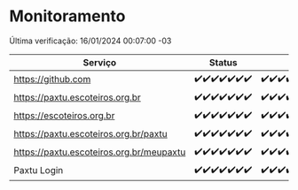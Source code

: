 # Monitoramento

Última verificação: 16/01/2024 00:07:00 -03

|Serviço|Status|Últimas 24h|
|---|---|---|
|https://github.com|<span title="2024-01-09: OK=23">✔️</span><span title="2024-01-10: OK=24">✔️</span><span title="2024-01-11: OK=24">✔️</span><span title="2024-01-12: OK=24">✔️</span><span title="2024-01-13: OK=24">✔️</span><span title="2024-01-14: OK=24">✔️</span><span title="2024-01-15: OK=3">✔️</span>|<span title="15/01/2024 00:07:00 -03 : 200">✔️</span><span title="15/01/2024 01:08:00 -03 : 200">✔️</span><span title="15/01/2024 02:06:00 -03 : 200">✔️</span><span title="15/01/2024 03:09:00 -03 : 200">✔️</span><span title="15/01/2024 04:06:00 -03 : 200">✔️</span><span title="15/01/2024 05:09:00 -03 : 200">✔️</span><span title="15/01/2024 06:07:00 -03 : 200">✔️</span><span title="15/01/2024 07:07:00 -03 : 200">✔️</span><span title="15/01/2024 08:05:00 -03 : 200">✔️</span><span title="15/01/2024 09:12:00 -03 : 200">✔️</span><span title="15/01/2024 10:09:00 -03 : 200">✔️</span><span title="15/01/2024 11:06:00 -03 : 200">✔️</span><span title="15/01/2024 12:06:00 -03 : 200">✔️</span><span title="15/01/2024 13:07:00 -03 : 200">✔️</span><span title="15/01/2024 14:04:00 -03 : 200">✔️</span><span title="15/01/2024 15:08:00 -03 : 200">✔️</span><span title="15/01/2024 16:03:00 -03 : 200">✔️</span><span title="15/01/2024 17:06:00 -03 : 200">✔️</span><span title="15/01/2024 18:04:00 -03 : 200">✔️</span><span title="15/01/2024 19:05:00 -03 : 200">✔️</span><span title="15/01/2024 20:06:00 -03 : 200">✔️</span><span title="15/01/2024 21:31:00 -03 : 200">✔️</span><span title="15/01/2024 22:49:00 -03 : 200">✔️</span><span title="15/01/2024 23:22:00 -03 : 200">✔️</span><span title="16/01/2024 00:07:00 -03 : 200">✔️</span>|
|https://paxtu.escoteiros.org.br|<span title="2024-01-09: OK=23">✔️</span><span title="2024-01-10: OK=24">✔️</span><span title="2024-01-11: OK=24">✔️</span><span title="2024-01-12: OK=24">✔️</span><span title="2024-01-13: OK=24">✔️</span><span title="2024-01-14: OK=24">✔️</span><span title="2024-01-15: OK=3">✔️</span>|<span title="15/01/2024 00:07:00 -03 : 200">✔️</span><span title="15/01/2024 01:08:00 -03 : 200">✔️</span><span title="15/01/2024 02:06:00 -03 : 200">✔️</span><span title="15/01/2024 03:09:00 -03 : 200">✔️</span><span title="15/01/2024 04:06:00 -03 : 200">✔️</span><span title="15/01/2024 05:09:00 -03 : 200">✔️</span><span title="15/01/2024 06:07:00 -03 : 200">✔️</span><span title="15/01/2024 07:07:00 -03 : 200">✔️</span><span title="15/01/2024 08:05:00 -03 : 200">✔️</span><span title="15/01/2024 09:12:00 -03 : 200">✔️</span><span title="15/01/2024 10:09:00 -03 : 200">✔️</span><span title="15/01/2024 11:06:00 -03 : 200">✔️</span><span title="15/01/2024 12:06:00 -03 : 200">✔️</span><span title="15/01/2024 13:07:00 -03 : 200">✔️</span><span title="15/01/2024 14:04:00 -03 : 200">✔️</span><span title="15/01/2024 15:08:00 -03 : 200">✔️</span><span title="15/01/2024 16:03:00 -03 : 200">✔️</span><span title="15/01/2024 17:06:00 -03 : 200">✔️</span><span title="15/01/2024 18:04:00 -03 : 200">✔️</span><span title="15/01/2024 19:05:00 -03 : 200">✔️</span><span title="15/01/2024 20:06:00 -03 : 200">✔️</span><span title="15/01/2024 21:31:00 -03 : 200">✔️</span><span title="15/01/2024 22:49:00 -03 : 200">✔️</span><span title="15/01/2024 23:22:00 -03 : 200">✔️</span><span title="16/01/2024 00:07:00 -03 : 200">✔️</span>|
|https://escoteiros.org.br|<span title="2024-01-09: OK=23">✔️</span><span title="2024-01-10: OK=24">✔️</span><span title="2024-01-11: OK=24">✔️</span><span title="2024-01-12: OK=24">✔️</span><span title="2024-01-13: OK=24">✔️</span><span title="2024-01-14: OK=24">✔️</span><span title="2024-01-15: OK=3">✔️</span>|<span title="15/01/2024 00:07:00 -03 : 200">✔️</span><span title="15/01/2024 01:08:00 -03 : 200">✔️</span><span title="15/01/2024 02:06:00 -03 : 200">✔️</span><span title="15/01/2024 03:09:00 -03 : 200">✔️</span><span title="15/01/2024 04:06:00 -03 : 200">✔️</span><span title="15/01/2024 05:09:00 -03 : 200">✔️</span><span title="15/01/2024 06:07:00 -03 : 200">✔️</span><span title="15/01/2024 07:07:00 -03 : 200">✔️</span><span title="15/01/2024 08:05:00 -03 : 200">✔️</span><span title="15/01/2024 09:12:00 -03 : 200">✔️</span><span title="15/01/2024 10:09:00 -03 : 200">✔️</span><span title="15/01/2024 11:06:00 -03 : 200">✔️</span><span title="15/01/2024 12:06:00 -03 : 200">✔️</span><span title="15/01/2024 13:07:00 -03 : 200">✔️</span><span title="15/01/2024 14:04:00 -03 : 200">✔️</span><span title="15/01/2024 15:08:00 -03 : 200">✔️</span><span title="15/01/2024 16:03:00 -03 : 200">✔️</span><span title="15/01/2024 17:06:00 -03 : 200">✔️</span><span title="15/01/2024 18:04:00 -03 : 200">✔️</span><span title="15/01/2024 19:05:00 -03 : 200">✔️</span><span title="15/01/2024 20:06:00 -03 : 200">✔️</span><span title="15/01/2024 21:31:00 -03 : 200">✔️</span><span title="15/01/2024 22:49:00 -03 : 200">✔️</span><span title="15/01/2024 23:22:00 -03 : 200">✔️</span><span title="16/01/2024 00:07:00 -03 : 200">✔️</span>|
|https://paxtu.escoteiros.org.br/paxtu|<span title="2024-01-09: OK=23">✔️</span><span title="2024-01-10: OK=24">✔️</span><span title="2024-01-11: OK=24">✔️</span><span title="2024-01-12: OK=24">✔️</span><span title="2024-01-13: OK=24">✔️</span><span title="2024-01-14: OK=24">✔️</span><span title="2024-01-15: OK=3">✔️</span>|<span title="15/01/2024 00:07:00 -03 : 200">✔️</span><span title="15/01/2024 01:08:00 -03 : 200">✔️</span><span title="15/01/2024 02:06:00 -03 : 200">✔️</span><span title="15/01/2024 03:09:00 -03 : 200">✔️</span><span title="15/01/2024 04:06:00 -03 : 200">✔️</span><span title="15/01/2024 05:09:00 -03 : 200">✔️</span><span title="15/01/2024 06:07:00 -03 : 200">✔️</span><span title="15/01/2024 07:07:00 -03 : 200">✔️</span><span title="15/01/2024 08:05:00 -03 : 200">✔️</span><span title="15/01/2024 09:12:00 -03 : 200">✔️</span><span title="15/01/2024 10:09:00 -03 : 200">✔️</span><span title="15/01/2024 11:06:00 -03 : 200">✔️</span><span title="15/01/2024 12:06:00 -03 : 200">✔️</span><span title="15/01/2024 13:07:00 -03 : 200">✔️</span><span title="15/01/2024 14:04:00 -03 : 200">✔️</span><span title="15/01/2024 15:08:00 -03 : 200">✔️</span><span title="15/01/2024 16:03:00 -03 : 200">✔️</span><span title="15/01/2024 17:06:00 -03 : 200">✔️</span><span title="15/01/2024 18:04:00 -03 : 200">✔️</span><span title="15/01/2024 19:05:00 -03 : 200">✔️</span><span title="15/01/2024 20:06:00 -03 : 200">✔️</span><span title="15/01/2024 21:31:00 -03 : 200">✔️</span><span title="15/01/2024 22:49:00 -03 : 200">✔️</span><span title="15/01/2024 23:22:00 -03 : 200">✔️</span><span title="16/01/2024 00:07:00 -03 : 200">✔️</span>|
|https://paxtu.escoteiros.org.br/meupaxtu|<span title="2024-01-09: OK=23">✔️</span><span title="2024-01-10: OK=24">✔️</span><span title="2024-01-11: OK=24">✔️</span><span title="2024-01-12: OK=24">✔️</span><span title="2024-01-13: OK=24">✔️</span><span title="2024-01-14: OK=24">✔️</span><span title="2024-01-15: OK=3">✔️</span>|<span title="15/01/2024 00:07:00 -03 : 200">✔️</span><span title="15/01/2024 01:08:00 -03 : 200">✔️</span><span title="15/01/2024 02:06:00 -03 : 200">✔️</span><span title="15/01/2024 03:09:00 -03 : 200">✔️</span><span title="15/01/2024 04:06:00 -03 : 200">✔️</span><span title="15/01/2024 05:09:00 -03 : 200">✔️</span><span title="15/01/2024 06:07:00 -03 : 200">✔️</span><span title="15/01/2024 07:07:00 -03 : 200">✔️</span><span title="15/01/2024 08:05:00 -03 : 200">✔️</span><span title="15/01/2024 09:12:00 -03 : 200">✔️</span><span title="15/01/2024 10:09:00 -03 : 200">✔️</span><span title="15/01/2024 11:06:00 -03 : 200">✔️</span><span title="15/01/2024 12:06:00 -03 : 200">✔️</span><span title="15/01/2024 13:07:00 -03 : 200">✔️</span><span title="15/01/2024 14:04:00 -03 : 200">✔️</span><span title="15/01/2024 15:08:00 -03 : 200">✔️</span><span title="15/01/2024 16:03:00 -03 : 200">✔️</span><span title="15/01/2024 17:06:00 -03 : 200">✔️</span><span title="15/01/2024 18:04:00 -03 : 200">✔️</span><span title="15/01/2024 19:05:00 -03 : 200">✔️</span><span title="15/01/2024 20:06:00 -03 : 200">✔️</span><span title="15/01/2024 21:31:00 -03 : 200">✔️</span><span title="15/01/2024 22:49:00 -03 : 200">✔️</span><span title="15/01/2024 23:22:00 -03 : 200">✔️</span><span title="16/01/2024 00:07:00 -03 : 200">✔️</span>|
|Paxtu Login|<span title="2024-01-09: OK=23">✔️</span><span title="2024-01-10: OK=24">✔️</span><span title="2024-01-11: OK=24">✔️</span><span title="2024-01-12: OK=24">✔️</span><span title="2024-01-13: OK=24">✔️</span><span title="2024-01-14: OK=24">✔️</span><span title="2024-01-15: OK=3">✔️</span>|<span title="15/01/2024 00:07:00 -03 : 200">✔️</span><span title="15/01/2024 01:08:00 -03 : 200">✔️</span><span title="15/01/2024 02:06:00 -03 : 200">✔️</span><span title="15/01/2024 03:09:00 -03 : 200">✔️</span><span title="15/01/2024 04:06:00 -03 : 200">✔️</span><span title="15/01/2024 05:09:00 -03 : 200">✔️</span><span title="15/01/2024 06:07:00 -03 : 200">✔️</span><span title="15/01/2024 07:07:00 -03 : 200">✔️</span><span title="15/01/2024 08:05:00 -03 : 200">✔️</span><span title="15/01/2024 09:12:00 -03 : 200">✔️</span><span title="15/01/2024 10:09:00 -03 : 200">✔️</span><span title="15/01/2024 11:06:00 -03 : 200">✔️</span><span title="15/01/2024 12:06:00 -03 : 200">✔️</span><span title="15/01/2024 13:07:00 -03 : 200">✔️</span><span title="15/01/2024 14:04:00 -03 : 200">✔️</span><span title="15/01/2024 15:08:00 -03 : 200">✔️</span><span title="15/01/2024 16:03:00 -03 : 200">✔️</span><span title="15/01/2024 17:06:00 -03 : 200">✔️</span><span title="15/01/2024 18:04:00 -03 : 200">✔️</span><span title="15/01/2024 19:05:00 -03 : 200">✔️</span><span title="15/01/2024 20:06:00 -03 : 200">✔️</span><span title="15/01/2024 21:31:00 -03 : 200">✔️</span><span title="15/01/2024 22:49:00 -03 : 200">✔️</span><span title="15/01/2024 23:22:00 -03 : 200">✔️</span><span title="16/01/2024 00:07:00 -03 : 200">✔️</span>|
